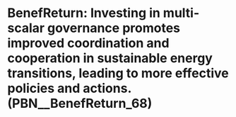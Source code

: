 # BenefReturn: __Investing in multi-scalar governance promotes improved coordination and cooperation in sustainable energy transitions, leading to more effective policies and actions.__ (PBN__BenefReturn_68)

